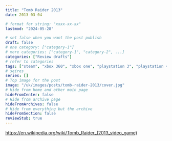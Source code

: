 ```yaml
---
title: "Tomb Raider 2013"
date: 2013-03-04

# format for string: "xxxx-xx-xx"
lastmod: "2024-05-28"

# set false when you want the post publish
draft: false
# one category: ["category-1"]
# more categories: ["category-1", "category-2", ...]
categories: ["Review drafts"]
# refer to categories
tags: ["steam", "xbox 360", "xbox one", "playstation 3", "playstation 4", "crystal dynamics", "woman antagonist"]
# seires
series: []
# Top image for the post
image: "/uk/images/posts/tomb-raider-2013/cover.jpg"
# Hide from home and other main page
hideFromCenter: false
# Hide from archive page
hideFromArchives: false
# Hide from everything but the archive
hideFromSection: false
reviewStub: true
---
```

https://en.wikipedia.org/wiki/Tomb_Raider_(2013_video_game)
<!--more-->